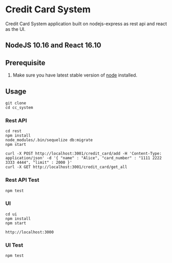 # Credit Card System

Credit Card System application built on nodejs-express as rest api 
and react as the UI.

## NodeJS 10.16 and React 16.10

## Prerequisite

1. Make sure you have latest stable version of [node](https://nodejs.org/en/download/) installed.

## Usage
```
git clone
cd cc_system
```

### Rest API

```
cd rest
npm install
node_modules/.bin/sequelize db:migrate
npm start

curl -X POST http://localhost:3001/credit_card/add -H 'Content-Type: application/json' -d '{ "name" : "Alice", "card_number" : "1111 2222 3333 4444", "limit" : 2000 }'
curl -X GET http://localhost:3001/credit_card/get_all
```

### Rest API Test
```
npm test
```

### UI

```
cd ui
npm install
npm start

http://localhost:3000
```

### UI Test
```
npm test
```